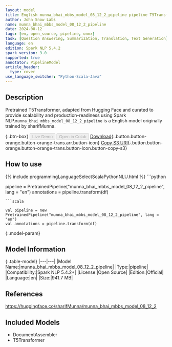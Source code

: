 ```yaml
---
layout: model
title: English munna_bhai_mbbs_model_08_12_2_pipeline pipeline T5Transformer from sharifMunna
author: John Snow Labs
name: munna_bhai_mbbs_model_08_12_2_pipeline
date: 2024-08-12
tags: [en, open_source, pipeline, onnx]
task: [Question Answering, Summarization, Translation, Text Generation]
language: en
edition: Spark NLP 5.4.2
spark_version: 3.0
supported: true
annotator: PipelineModel
article_header:
  type: cover
use_language_switcher: "Python-Scala-Java"
---
```


## Description

Pretrained T5Transformer, adapted from Hugging Face and curated to provide scalability and production-readiness using Spark NLP.`munna_bhai_mbbs_model_08_12_2_pipeline` is a English model originally trained by sharifMunna.

{:.btn-box}
<button class="button button-orange" disabled>Live Demo</button>
<button class="button button-orange" disabled>Open in Colab</button>
[Download](https://s3.amazonaws.com/auxdata.johnsnowlabs.com/public/models/munna_bhai_mbbs_model_08_12_2_pipeline_en_5.4.2_3.0_1723447970968.zip){:.button.button-orange.button-orange-trans.arr.button-icon}
[Copy S3 URI](s3://auxdata.johnsnowlabs.com/public/models/munna_bhai_mbbs_model_08_12_2_pipeline_en_5.4.2_3.0_1723447970968.zip){:.button.button-orange.button-orange-trans.button-icon.button-copy-s3}

## How to use



<div class="tabs-box" markdown="1">
{% include programmingLanguageSelectScalaPythonNLU.html %}
```python

pipeline = PretrainedPipeline("munna_bhai_mbbs_model_08_12_2_pipeline", lang = "en")
annotations =  pipeline.transform(df)   

```
```scala

val pipeline = new PretrainedPipeline("munna_bhai_mbbs_model_08_12_2_pipeline", lang = "en")
val annotations = pipeline.transform(df)

```
</div>

{:.model-param}
## Model Information

{:.table-model}
|---|---|
|Model Name:|munna_bhai_mbbs_model_08_12_2_pipeline|
|Type:|pipeline|
|Compatibility:|Spark NLP 5.4.2+|
|License:|Open Source|
|Edition:|Official|
|Language:|en|
|Size:|941.7 MB|

## References

https://huggingface.co/sharifMunna/munna_bhai_mbbs_model_08_12_2

## Included Models

- DocumentAssembler
- T5Transformer